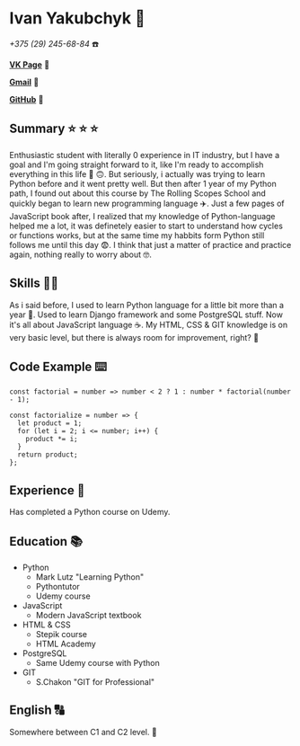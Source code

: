 # Ivan Yakubchyk 🖖

*+375 (29) 245-68-84* ☎️

[**VK Page**](https://vk.com/vanqubeee) 🧑

[**Gmail**](vanqube@gmail.com) 📧

[**GitHub**](https://github.com/VanQube) 🤖

## Summary ⭐ ⭐ ⭐

Enthusiastic student with literally 0 experience in IT industry, but I have a goal and I'm going straight forward to it, 
like I'm ready to accomplish everything in this life 😤 🙃. 
But seriously, i actually was trying to learn Python before and it went pretty well. 
But then after 1 year of my Python path, I found out about this course by The Rolling Scopes School and quickly began to learn new programming language ✈️. 
Just a few pages of JavaScript book after, I realized that my knowledge of Python-language helped me a lot, 
it was definetely easier to start to understand how cycles or functions works, but at the same time my habbits form Python still follows me until this day 😨. 
I think that just a matter of practice and practice again, nothing really to worry about 🤓.

## Skills 🧑‍💻
As i said before, I used to learn Python language for a little bit more than a year 🐍. 
Used to learn Django framework and some PostgreSQL stuff. Now it's all about JavaScript language ☕. My HTML, CSS & GIT knowledge is on very basic level, but there is always room for improvement, right? 🤔

## Code Example ⌨️

```
const factorial = number => number < 2 ? 1 : number * factorial(number - 1);

const factorialize = number => {
  let product = 1;
  for (let i = 2; i <= number; i++) {
    product *= i;
  }
  return product;
};
```

## Experience 👴

Has completed a Python course on Udemy.

## Education 📚

* Python
  * Mark Lutz "Learning Python"
  * Pythontutor
  * Udemy course
* JavaScript
  * Modern JavaScript textbook
* HTML & CSS
  * Stepik course
  * HTML Academy
* PostgreSQL
  * Same Udemy course with Python
* GIT
  * S.Chakon "GIT for Professional"

## English 🔠
Somewhere between C1 and C2 level. 🏫
